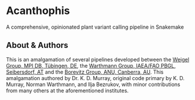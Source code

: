 # Acanthophis

A comprehensive, opinionated plant variant calling pipeline in Snakemake

## About & Authors

This is an amalgamation of several pipelines developed between the [Weigel Group, MPI DB, Tübingen, DE](https://weigelworld.org), the [Warthmann Group, IAEA/FAO PBGL, Seibersdorf, AT](http://warthmann.com) and the [Borevitz Group, ANU, Canberra, AU](https://borevitzlab.anu.edu.au). This amalgamation authored by Dr. K. D. Murray, original code primary by K. D. Murray, Norman Warthmann, and Ilja Bezrukov, with minor contributions from many others at the aforementioned institutes.
